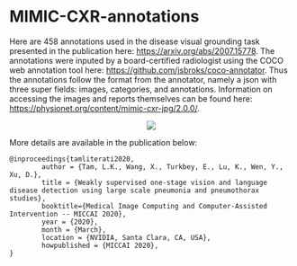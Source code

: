 # MIMIC-CXR-annotations

Here are 458 annotations used in the disease visual grounding task presented in the publication here: https://arxiv.org/abs/2007.15778. The annotations were inputed by a board-certified radiologist using the COCO web annotation tool here: https://github.com/jsbroks/coco-annotator.  Thus the annotations follow the format from the annotator, namely a json with three super fields: images, categories, and annotations. Information on accessing the images and reports themselves can be found here: https://physionet.org/content/mimic-cxr-jpg/2.0.0/.

<p align="center"><img src="https://github.com/leotam/MIMIC-CXR-annotations/blob/master/fig/Screen%20Shot%202020-07-26%20at%209.11.14%20PM.png"></p>


More details are available in the publication below:
```
@inproceedings{tamliterati2020,
        author = {Tam, L.K., Wang, X., Turkbey, E., Lu, K., Wen, Y., Xu, D.},    
        title = {Weakly supervised one-stage vision and language disease detection using large scale pneumonia and pneumothorax studies},
        booktitle={Medical Image Computing and Computer-Assisted Intervention -- MICCAI 2020},    
        year = {2020},    
        month = {March},    
        location = {NVIDIA, Santa Clara, CA, USA},     
        howpublished = {MICCAI 2020},
}
```
